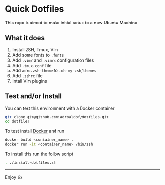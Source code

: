 # Quick Dotfiles

This repo is aimed to make initial setup to a new Ubuntu Machine

## What it does

1. Install ZSH, Tmux, Vim
1. Add some fonts to `.fonts`
1. Add `.vim/` and `.vimrc` configuration files
1. Add `.tmux.conf` file
1. Add `adro.zsh-theme` to `.oh-my-zsh/themes`
1. Add `.zshrc` file
1. Intall Vim plugins

## Test and/or Install

You can test this environment with a Docker container

```bash
git clone git@github.com:adroaldof/dotfiles.git
cd dotfiles
```

To test install [Docker](https://www.docker.com/) and run
```bash
docker build <container_name> .
docker run -it <container_name> /bin/zsh
```

To install this run the follow script
```bash
. ./install-dotfiles.sh
```

---
Enjoy :+1:

